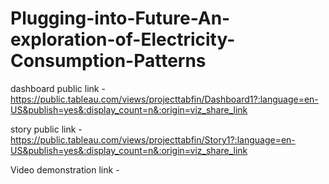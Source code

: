 # Plugging-into-Future-An-exploration-of-Electricity-Consumption-Patterns


dashboard public link - https://public.tableau.com/views/projecttabfin/Dashboard1?:language=en-US&publish=yes&:display_count=n&:origin=viz_share_link

story public link - https://public.tableau.com/views/projecttabfin/Story1?:language=en-US&publish=yes&:display_count=n&:origin=viz_share_link

Video demonstration link - 
